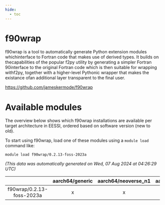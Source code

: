 ```yaml
---
hide:
  - toc
---
```


f90wrap
=======


f90wrap is a tool to automatically generate Python extension modules whichinterface to Fortran code that makes use of derived types. It builds on thecapabilities of the popular f2py utility by generating a simpler Fortran 90interface to the original Fortran code which is then suitable for wrapping withf2py, together with a higher-level Pythonic wrapper that makes the existance ofan additional layer transparent to the final user.

https://github.com/jameskermode/f90wrap
# Available modules


The overview below shows which f90wrap installations are available per target architecture in EESSI, ordered based on software version (new to old).

To start using f90wrap, load one of these modules using a `module load` command like:

```shell
module load f90wrap/0.2.13-foss-2023a
```

*(This data was automatically generated on Wed, 07 Aug 2024 at 04:26:29 UTC)*  

| |aarch64/generic|aarch64/neoverse_n1|aarch64/neoverse_v1|x86_64/generic|x86_64/amd/zen2|x86_64/amd/zen3|x86_64/amd/zen4|x86_64/intel/haswell|x86_64/intel/skylake_avx512|
| :---: | :---: | :---: | :---: | :---: | :---: | :---: | :---: | :---: | :---: |
|f90wrap/0.2.13-foss-2023a|x|x|x|x|x|x|x|x|x|
